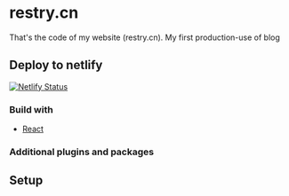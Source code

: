 # restry.cn

That's the code of my website (restry.cn). My first production-use of blog



## Deploy to netlify

<!-- Markdown snippet -->
[![Netlify Status](https://api.netlify.com/api/v1/badges/9ae0d9f7-e614-41eb-8894-e26899bf8e71/deploy-status)](https://app.netlify.com/sites/www-restry-cn/deploys)



### Build with
 
* [React](https://github.com/facebook/react)




### Additional plugins and packages
 


## Setup


